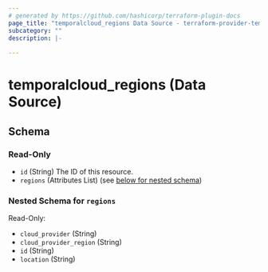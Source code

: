 ```yaml
---
# generated by https://github.com/hashicorp/terraform-plugin-docs
page_title: "temporalcloud_regions Data Source - terraform-provider-temporalcloud"
subcategory: ""
description: |-
  
---
```


# temporalcloud_regions (Data Source)





<!-- schema generated by tfplugindocs -->
## Schema

### Read-Only

- `id` (String) The ID of this resource.
- `regions` (Attributes List) (see [below for nested schema](#nestedatt--regions))

<a id="nestedatt--regions"></a>
### Nested Schema for `regions`

Read-Only:

- `cloud_provider` (String)
- `cloud_provider_region` (String)
- `id` (String)
- `location` (String)
